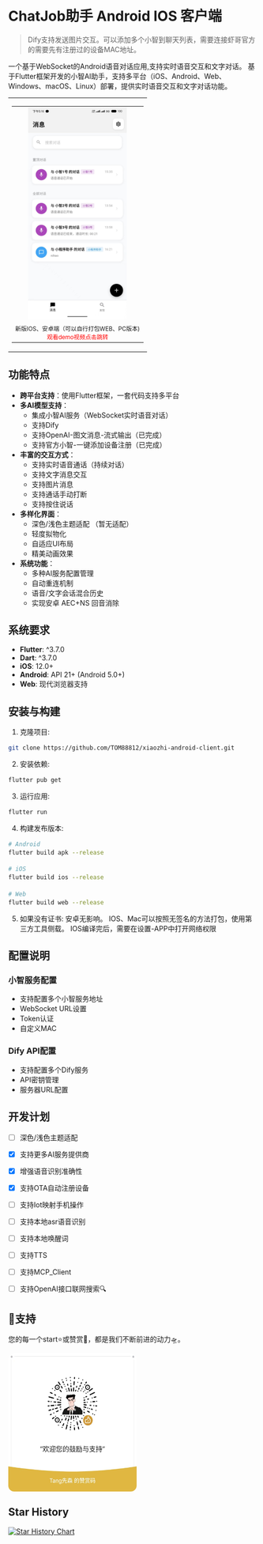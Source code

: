 # ChatJob助手 Android IOS 客户端
> Dify支持发送图片交互。可以添加多个小智到聊天列表，需要连接虾哥官方的需要先有注册过的设备MAC地址。

一个基于WebSocket的Android语音对话应用,支持实时语音交互和文字对话。
基于Flutter框架开发的小智AI助手，支持多平台（iOS、Android、Web、Windows、macOS、Linux）部署，提供实时语音交互和文字对话功能。

<table>
  <tr>
    <td align="center" valign="bottom" height="500">
      <table>
        <tr>
          <td align="center">
            <a href="https://www.bilibili.com/video/BV1fgXvYqE61" target="_blank">
              <img src="2345.jpg" alt="新版"  width="200" height="430"/>
            </a>
          </td>
        </tr>
        <tr>
          <td align="center">
            <small>
  新版IOS、安卓端（可以自行打包WEB、PC版本)<br>
  <a href="https://www.bilibili.com/video/BV1fgXvYqE61" style="color: red; text-decoration: none;">观看demo视频点击跳转</a>
</small>
          </td>
        </tr>
      </table>
    </td>
  </tr>
</table>

## 功能特点

- **跨平台支持**：使用Flutter框架，一套代码支持多平台
- **多AI模型支持**：
  - 集成小智AI服务（WebSocket实时语音对话）
  - 支持Dify
  - 支持OpenAI-图文消息-流式输出（已完成）
  - 支持官方小智-一键添加设备注册（已完成）
- **丰富的交互方式**：
  - 支持实时语音通话（持续对话）
  - 支持文字消息交互
  - 支持图片消息
  - 支持通话手动打断
  - 支持按住说话
- **多样化界面**：
  - 深色/浅色主题适配 （暂无适配）
  - 轻度拟物化
  - 自适应UI布局
  - 精美动画效果
- **系统功能**：
  - 多种AI服务配置管理
  - 自动重连机制
  - 语音/文字会话混合历史
  - 实现安卓 AEC+NS 回音消除

## 系统要求

- **Flutter**: ^3.7.0
- **Dart**: ^3.7.0
- **iOS**: 12.0+
- **Android**: API 21+ (Android 5.0+)
- **Web**: 现代浏览器支持

## 安装与构建

1. 克隆项目:
```bash
git clone https://github.com/TOM88812/xiaozhi-android-client.git
```

2. 安装依赖:
```bash
flutter pub get
```

3. 运行应用:
```bash
flutter run
```

4. 构建发布版本:
```bash
# Android
flutter build apk --release

# iOS
flutter build ios --release

# Web
flutter build web --release
```

5. 如果没有证书:
安卓无影响。
IOS、Mac可以按照无签名的方法打包，使用第三方工具侧载。
IOS编译完后，需要在设置-APP中打开网络权限

## 配置说明

### 小智服务配置
- 支持配置多个小智服务地址
- WebSocket URL设置
- Token认证
- 自定义MAC

### Dify API配置
- 支持配置多个Dify服务
- API密钥管理
- 服务器URL配置


## 开发计划
- [ ] 深色/浅色主题适配
- [x] 支持更多AI服务提供商
- [x] 增强语音识别准确性
- [x] 支持OTA自动注册设备
- [ ] 支持Iot映射手机操作
- [ ] 支持本地asr语音识别
- [ ] 支持本地唤醒词
- [ ] 支持TTS
- [ ] 支持MCP_Client
- [ ] 支持OpenAI接口联网搜索🔍


## 🌟支持

您的每一个start⭐或赞赏💖，都是我们不断前进的动力🛸。
<div style="display: flex;">
<img src="zsm.jpg" width="260" height="280" alt="赞助" style="border-radius: 12px;" />
</div>

## Star History

[![Star History Chart](https://api.star-history.com/svg?repos=TOM88812/xiaozhi-android-client&type=Date)](https://star-history.com/#TOM88812/xiaozhi-android-client&Date)
